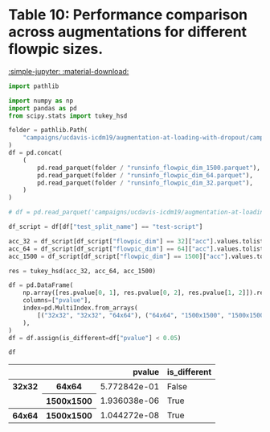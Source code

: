 
<style>
code.outputcode {
    background-color: white;
    border-left: solid 2px #4051b5;
    line-height:normal;
    font-family:Menlo,'DejaVu Sans Mono',consolas,'Courier New',monospace;
}
pre.outputcode {
    background-color: white;
    border-left: solid 2px #4051b5;
    line-height:normal;
    font-family:Menlo,'DejaVu Sans Mono',consolas,'Courier New',monospace;
    padding-left: 15px;
}
.ansi-red-fg {
  color: #e75c58;
}
.ansi-blue-fg {
  color: #208ffb;
}
</style>
# Table 10: Performance comparison across augmentations for different flowpic sizes.

[:simple-jupyter: :material-download:](/tcbench/papers/imc23/notebooks/table10_ucdavis-icdm19_tukey.ipynb)


```python
import pathlib

import numpy as np
import pandas as pd
from scipy.stats import tukey_hsd
```

```python
folder = pathlib.Path(
    "campaigns/ucdavis-icdm19/augmentation-at-loading-with-dropout/campaign_summary/augment-at-loading-with-dropout"
)
df = pd.concat(
    (
        pd.read_parquet(folder / "runsinfo_flowpic_dim_1500.parquet"),
        pd.read_parquet(folder / "runsinfo_flowpic_dim_64.parquet"),
        pd.read_parquet(folder / "runsinfo_flowpic_dim_32.parquet"),
    )
)
```

```python
# df = pd.read_parquet('campaigns/ucdavis-icdm19/augmentation-at-loading-with-dropout/campaign_summary/1684447037/merged_runsinfo.parquet')
```

```python
df_script = df[df["test_split_name"] == "test-script"]

acc_32 = df_script[df_script["flowpic_dim"] == 32]["acc"].values.tolist()
acc_64 = df_script[df_script["flowpic_dim"] == 64]["acc"].values.tolist()
acc_1500 = df_script[df_script["flowpic_dim"] == 1500]["acc"].values.tolist()
```

```python
res = tukey_hsd(acc_32, acc_64, acc_1500)
```

```python
df = pd.DataFrame(
    np.array([res.pvalue[0, 1], res.pvalue[0, 2], res.pvalue[1, 2]]).reshape(-1, 1),
    columns=["pvalue"],
    index=pd.MultiIndex.from_arrays(
        [("32x32", "32x32", "64x64"), ("64x64", "1500x1500", "1500x1500")]
    ),
)
df = df.assign(is_different=df["pvalue"] < 0.05)
```

```python
df
```



<div class="md-typeset__scrollwrap">
<div class="md-typeset__table">
<table>
<thead>
<tr style="text-align: right;">
<th></th>
<th></th>
<th>pvalue</th>
<th>is_different</th>
</tr>
</thead>
<tbody>
<tr>
<th rowspan="2" valign="top">32x32</th>
<th>64x64</th>
<td>5.772842e-01</td>
<td>False</td>
</tr>
<tr>
<th>1500x1500</th>
<td>1.936038e-06</td>
<td>True</td>
</tr>
<tr>
<th>64x64</th>
<th>1500x1500</th>
<td>1.044272e-08</td>
<td>True</td>
</tr>
</tbody>
</table>
</div>
</div>

